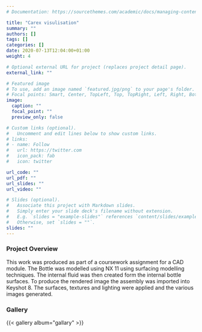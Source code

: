 ```yaml
---
# Documentation: https://sourcethemes.com/academic/docs/managing-content/

title: "Carex visulisation"
summary: ""
authors: []
tags: []
categories: []
date: 2020-07-13T12:04:00+01:00
weight: 4

# Optional external URL for project (replaces project detail page).
external_link: ""

# Featured image
# To use, add an image named `featured.jpg/png` to your page's folder.
# Focal points: Smart, Center, TopLeft, Top, TopRight, Left, Right, BottomLeft, Bottom, BottomRight.
image:
  caption: ""
  focal_point: ""
  preview_only: false

# Custom links (optional).
#   Uncomment and edit lines below to show custom links.
# links:
# - name: Follow
#   url: https://twitter.com
#   icon_pack: fab
#   icon: twitter

url_code: ""
url_pdf: ""
url_slides: ""
url_video: ""

# Slides (optional).
#   Associate this project with Markdown slides.
#   Simply enter your slide deck's filename without extension.
#   E.g. `slides = "example-slides"` references `content/slides/example-slides.md`.
#   Otherwise, set `slides = ""`.
slides: ""
---
```

### Project Overview
This work was produced as part of a coursework assignment for a CAD module. The Bottle was modelled using NX 11 using surfacing modelling techniques. The internal fluid was then created form the internal bottle surfaces. To produce the rendered image the assembly was imported into Keyshot 8. The surfaces, textures and lighting were applied and the various images generated.  

### Gallery
{{< gallery album="gallary" >}}
